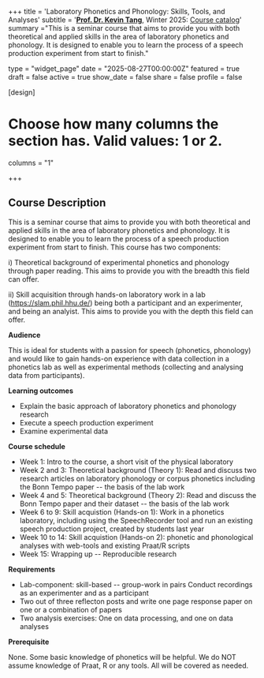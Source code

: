 +++
title = 'Laboratory Phonetics and Phonology: Skills, Tools, and Analyses'
subtitle = '[**Prof. Dr. Kevin Tang**](https://slam.phil.hhu.de/authors/kevin/), Winter 2025: [Course catalog](https://lsf.hhu.de/qisserver/servlet/de.his.servlet.RequestDispatcherServlet?state=verpublish&status=init&vmfile=no&publishid=270200&moduleCall=webInfo&publishConfFile=webInfo&publishSubDir=veranstaltung)'
summary ="This is a seminar course that aims to provide you with both theoretical and applied skills in the area of laboratory phonetics and phonology. It is designed to enable you to learn the process of a speech production experiment from start to finish."

type = "widget_page"
date = "2025-08-27T00:00:00Z"
featured = true
draft = false
active = true
show_date = false
share = false
profile = false

[design]
  # Choose how many columns the section has. Valid values: 1 or 2.
  columns = "1"

+++

## Course Description

This is a seminar course that aims to provide you with both theoretical and applied skills in the area of laboratory phonetics and phonology. It is designed to enable you to learn the process of a speech production experiment from start to finish. This course has two components:

i) Theoretical background of experimental phonetics and phonology through paper reading. This aims to provide you with the breadth this field can offer.

ii) Skill acquisition through hands-on laboratory work in a lab (https://slam.phil.hhu.de/) being both a participant and an experimenter, and being an analyist. This aims to provide you with the depth this field can offer.

**Audience**

This is ideal for students with a passion for speech (phonetics, phonology) and would like to gain hands-on experience with data collection in a phonetics lab as well as experimental methods (collecting and analysing data from participants).

**Learning outcomes**

* Explain the basic approach of laboratory phonetics and phonology research
* Execute a speech production experiment
* Examine experimental data

**Course schedule**

* Week 1: Intro to the course, a short visit of the physical laboratory
* Week 2 and 3: Theoretical background (Theory 1): Read and discuss two research articles on laboratory phonology or corpus phonetics including the Bonn Tempo paper -- the basis of the lab work
* Week 4 and 5: Theoretical background (Theory 2): Read and discuss the Bonn Tempo paper and their dataset -- the basis of the lab work
* Week 6 to 9: Skill acquistion (Hands-on 1): Work in a phonetics laboratory, including using the SpeechRecorder tool and run an existing speech production project, created by students last year
* Week 10 to 14: Skill acquistion (Hands-on 2): phonetic and phonological analyses with web-tools and existing Praat/R scripts
* Week 15: Wrapping up -- Reproducible research

**Requirements**

* Lab-component: skill-based -- group-work in pairs
    Conduct recordings as an experimenter and as a participant
* Two out of three reflecton posts and write one page response paper on one or a combination of papers
* Two analysis exercises:
    One on data processing, and one on data analyses

**Prerequisite** 

None. Some basic knowledge of phonetics will be helpful. We do NOT assume knowledge of Praat, R or any tools. All will be covered as needed.